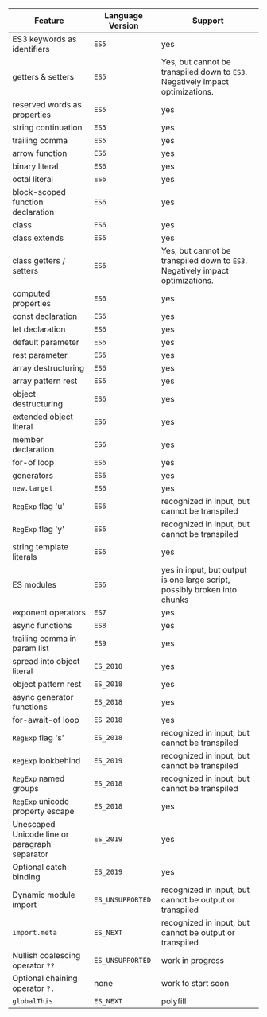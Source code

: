 | Feature           | Language Version | Support |
| ----------------- | ---------------- | ------- |
| ES3 keywords as identifiers | `ES5` | yes |
| getters & setters |            `ES5` | Yes, but cannot be transpiled down to `ES3`. Negatively impact optimizations. |
| reserved words as properties | `ES5` | yes |
| string continuation | `ES5` | yes |
| trailing comma    |            `ES5` | yes |
| arrow function | `ES6` | yes |
| binary literal | `ES6` | yes |
| octal literal | `ES6` | yes |
| block-scoped function declaration | `ES6` | yes |
| class | `ES6` | yes |
| class extends | `ES6` | yes |
| class getters / setters | `ES6` | Yes, but cannot be transpiled down to `ES3`. Negatively impact optimizations. |
| computed properties | `ES6` | yes |
| const declaration | `ES6` | yes |
| let declaration | `ES6` | yes |
| default parameter | `ES6` | yes |
| rest parameter | `ES6` | yes |
| array destructuring | `ES6` | yes |
| array pattern rest | `ES6` | yes |
| object destructuring | `ES6` | yes |
| extended object literal | `ES6` | yes |
| member declaration | `ES6` | yes |
| for-of loop | `ES6` | yes |
| generators | `ES6` | yes |
| `new.target` | `ES6` | yes |
| `RegExp` flag 'u' | `ES6` | recognized in input, but cannot be transpiled |
| `RegExp` flag 'y' | `ES6` | recognized in input, but cannot be transpiled |
| string template literals | `ES6` | yes |
| ES modules | `ES6` | yes in input, but output is one large script, possibly broken into chunks |
| exponent operators | `ES7` | yes |
| async functions | `ES8` | yes |
| trailing comma in param list | `ES9` | yes |
| spread into object literal | `ES_2018` | yes |
| object pattern rest | `ES_2018` | yes |
| async generator functions | `ES_2018` | yes |
| for-await-of loop | `ES_2018` | yes |
| `RegExp` flag 's' | `ES_2018` | recognized in input, but cannot be transpiled |
| `RegExp` lookbehind | `ES_2019` | recognized in input, but cannot be transpiled |
| `RegExp` named groups | `ES_2018` | recognized in input, but cannot be transpiled |
| `RegExp` unicode property escape | `ES_2018` | yes |
| Unescaped Unicode line or paragraph separator | `ES_2019` | yes |
| Optional catch binding | `ES_2019` | yes |
| Dynamic module import | `ES_UNSUPPORTED` | recognized in input, but cannot be output or transpiled |
| `import.meta` | `ES_NEXT` | recognized in input, but cannot be output or transpiled |
| Nullish coalescing operator `??` | `ES_UNSUPPORTED` | work in progress |
| Optional chaining operator `?.` | none | work to start soon |
| `globalThis` | `ES_NEXT` | polyfill |
